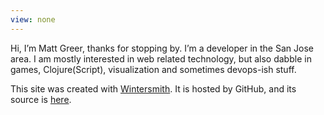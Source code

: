```yaml
---
view: none
---
```

Hi, I’m Matt Greer, thanks for stopping by. I’m a developer in the San Jose area. I am mostly interested in web related technology, but also dabble in games, Clojure(Script), visualization and sometimes devops-ish stuff. 

This site was created with [Wintersmith](http://wintersmith.io/). It is hosted by GitHub, and its source is [here](https://github.com/city41/blog).
